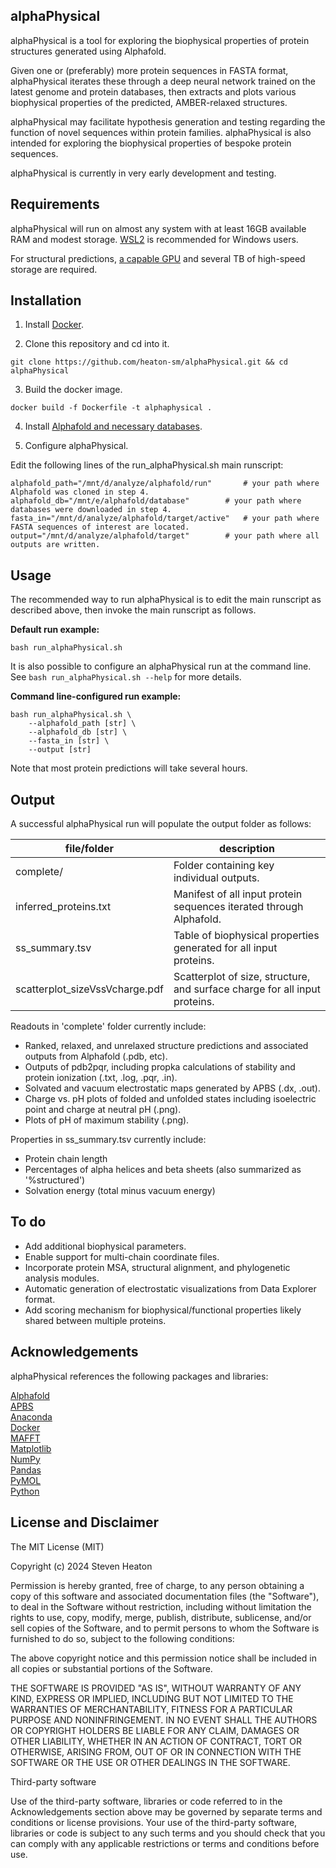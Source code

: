 ## alphaPhysical

alphaPhysical is a tool for exploring the biophysical properties of protein structures
generated using Alphafold.

Given one or (preferably) more protein sequences in FASTA format, alphaPhysical iterates these through
a deep neural network trained on the latest genome and protein databases, then extracts
and plots various biophysical properties of the predicted, AMBER-relaxed structures.

alphaPhysical may facilitate hypothesis generation and testing regarding the function of novel
sequences within protein families. alphaPhysical is also intended for exploring the
biophysical properties of bespoke protein sequences.

alphaPhysical is currently in very early development and testing.


## Requirements

alphaPhysical will run on almost any system with at least 16GB available RAM and modest storage.
[WSL2](https://learn.microsoft.com/en-us/windows/wsl/install) is recommended for Windows users.

For structural predictions, [a capable GPU](https://www.nvidia.com/en-us/design-visualization/desktop-graphics/#nv-accordion-bd50fbb79d-item-7577526115) and several TB of high-speed storage are required.


## Installation

1. Install [Docker](https://www.docker.com/).

2. Clone this repository and cd into it.

```
git clone https://github.com/heaton-sm/alphaPhysical.git && cd alphaPhysical
```

3. Build the docker image.

```
docker build -f Dockerfile -t alphaphysical .
```

4. Install [Alphafold and necessary databases](https://github.com/google-deepmind/alphafold).

5. Configure alphaPhysical.

Edit the following lines of the run_alphaPhysical.sh main runscript: 

    alphafold_path="/mnt/d/analyze/alphafold/run"		# your path where Alphafold was cloned in step 4.
    alphafold_db="/mnt/e/alphafold/database"		# your path where databases were downloaded in step 4.
    fasta_in="/mnt/d/analyze/alphafold/target/active"	# your path where FASTA sequences of interest are located.
    output="/mnt/d/analyze/alphafold/target"		# your path where all outputs are written.


## Usage

The recommended way to run alphaPhysical is to edit the main runscript as described above,
then invoke the main runscript as follows.


**Default run example:**

```
bash run_alphaPhysical.sh
```

It is also possible to configure an alphaPhysical run at the command line.
See `bash run_alphaPhysical.sh --help` for more details.


**Command line-configured run example:**

```
bash run_alphaPhysical.sh \
	--alphafold_path [str] \
	--alphafold_db [str] \
	--fasta_in [str] \
	--output [str]
```

Note that most protein predictions will take several hours.


## Output

A successful alphaPhysical run will populate the output folder as follows:

| file/folder | description |
| ------ | ------ |
| complete/       | Folder containing key individual outputs.       |
| inferred_proteins.txt       | Manifest of all input protein sequences iterated through Alphafold.       |
| ss_summary.tsv       | Table of biophysical properties generated for all input proteins.       |
| scatterplot_sizeVssVcharge.pdf | Scatterplot of size, structure, and surface charge for all input proteins. |

Readouts in 'complete' folder currently include:
- Ranked, relaxed, and unrelaxed structure predictions and associated outputs from Alphafold (.pdb, etc).
- Outputs of pdb2pqr, including propka calculations of stability and protein ionization (.txt, .log, .pqr, .in).
- Solvated and vacuum electrostatic maps generated by APBS (.dx, .out).
- Charge vs. pH plots of folded and unfolded states including isoelectric point and charge at neutral pH (.png).
- Plots of pH of maximum stability (.png).


Properties in ss_summary.tsv currently include:
- Protein chain length
- Percentages of alpha helices and beta sheets (also summarized as '%structured')
- Solvation energy (total minus vacuum energy)
 

## To do

- Add additional biophysical parameters.
- Enable support for multi-chain coordinate files.
- Incorporate protein MSA, structural alignment, and phylogenetic analysis modules.
- Automatic generation of electrostatic visualizations from Data Explorer format.
- Add scoring mechanism for biophysical/functional properties likely shared
between multiple proteins.


## Acknowledgements

alphaPhysical references the following packages and libraries:

[Alphafold](https://github.com/google-deepmind/alphafold)\
[APBS](https://www.poissonboltzmann.org/)\
[Anaconda](https://www.anaconda.com/)\
[Docker](https://www.docker.com/)\
[MAFFT](https://mafft.cbrc.jp/alignment/server/index.html)\
[Matplotlib](https://matplotlib.org/)\
[NumPy](https://numpy.org/)\
[Pandas](https://pandas.pydata.org/)\
[PyMOL](https://pymol.org/conda/)\
[Python](https://www.python.org/)


## License and Disclaimer

The MIT License (MIT)

Copyright (c) 2024 Steven Heaton

Permission is hereby granted, free of charge, to any person obtaining a copy of this software and associated documentation files (the "Software"), to deal in the Software without restriction, including without limitation the rights to use, copy, modify, merge, publish, distribute, sublicense, and/or sell copies of the Software, and to permit persons to whom the Software is furnished to do so, subject to the following conditions:

The above copyright notice and this permission notice shall be included in all copies or substantial portions of the Software.

THE SOFTWARE IS PROVIDED "AS IS", WITHOUT WARRANTY OF ANY KIND, EXPRESS OR IMPLIED, INCLUDING BUT NOT LIMITED TO THE WARRANTIES OF MERCHANTABILITY, FITNESS FOR A PARTICULAR PURPOSE AND NONINFRINGEMENT. IN NO EVENT SHALL THE AUTHORS OR COPYRIGHT HOLDERS BE LIABLE FOR ANY CLAIM, DAMAGES OR OTHER LIABILITY, WHETHER IN AN ACTION OF CONTRACT, TORT OR OTHERWISE, ARISING FROM, OUT OF OR IN CONNECTION WITH THE SOFTWARE OR THE USE OR OTHER DEALINGS IN THE SOFTWARE.


Third-party software

Use of the third-party software, libraries or code referred to in the Acknowledgements section above may be governed by separate terms and conditions or license provisions. Your use of the third-party software, libraries or code is subject to any such terms and you should check that you can comply with any applicable restrictions or terms and conditions before use.
